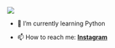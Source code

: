 ![](https://res.cloudinary.com/practicaldev/image/fetch/s--5SXqnWZ2--/c_imagga_scale,f_auto,fl_progressive,h_420,q_66,w_1000/https://dev-to-uploads.s3.amazonaws.com/i/2ciu6mo6r9x9zyverc10.gif)

<!--
**Slisandro/Slisandro** is a ✨ _special_ ✨ repository because its `README.md` (this file) appears on your GitHub profile.

Here are some ideas to get you started:

- 🔭 I’m currently working on ...

- 👯 I’m looking to collaborate on ...
- 🤔 I’m looking for help with ...
- 💬 Ask me about ...
- 📫 How to reach me: ...
- 😄 Pronouns: ...
- ⚡ Fun fact: ...
-->

- 🌱 I’m currently learning Python

- 📫 How to reach me: 
  **[Instagram](https://instagram.com/slisandro)**

